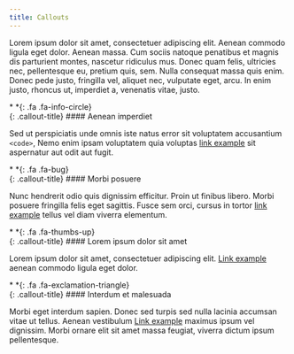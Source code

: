 ```yaml
---
title: Callouts
---
```


Lorem ipsum dolor sit amet, consectetuer adipiscing elit. Aenean commodo ligula eget dolor. Aenean massa.
Cum sociis natoque penatibus et magnis dis parturient montes, nascetur ridiculus mus.
Donec quam felis, ultricies nec, pellentesque eu, pretium quis, sem.
Nulla consequat massa quis enim. Donec pede justo, fringilla vel, aliquet nec, vulputate eget, arcu.
In enim justo, rhoncus ut, imperdiet a, venenatis vitae, justo.


<div class="callout-block callout-info"><div class="icon-holder">*&nbsp;*{: .fa .fa-info-circle}
</div><div class="content">
{: .callout-title}
#### Aenean imperdiet

Sed ut perspiciatis unde omnis iste natus error sit voluptatem accusantium `<code>`,
Nemo enim ipsam voluptatem quia voluptas [link example](#) sit aspernatur aut odit aut fugit.

</div></div>


<div class="callout-block callout-warning"><div class="icon-holder">*&nbsp;*{: .fa .fa-bug}
</div><div class="content">
{: .callout-title}
#### Morbi posuere

Nunc hendrerit odio quis dignissim efficitur. Proin ut finibus libero. Morbi posuere fringilla felis eget sagittis.
Fusce sem orci, cursus in tortor [link example](#) tellus vel diam viverra elementum.
		
</div></div>


<div class="callout-block callout-success"><div class="icon-holder">*&nbsp;*{: .fa .fa-thumbs-up}
</div><div class="content">
{: .callout-title}
#### Lorem ipsum dolor sit amet

Lorem ipsum dolor sit amet, consectetuer adipiscing elit. [Link example](#) aenean commodo ligula eget dolor.

</div></div>


<div class="callout-block callout-danger"><div class="icon-holder">*&nbsp;*{: .fa .fa-exclamation-triangle}
</div><div class="content">
{: .callout-title}
#### Interdum et malesuada

Morbi eget interdum sapien. Donec sed turpis sed nulla lacinia accumsan vitae ut tellus.
Aenean vestibulum [Link example](#) maximus ipsum vel dignissim.
Morbi ornare elit sit amet massa feugiat, viverra dictum ipsum pellentesque.

</div></div>
